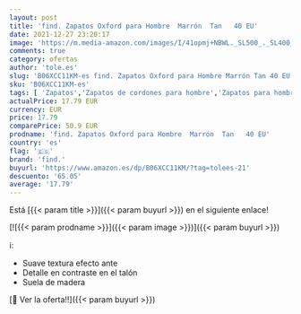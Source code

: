 ```yaml
---
layout: post
title: 'find. Zapatos Oxford para Hombre  Marrón  Tan   40 EU'
date: 2021-12-27 23:20:17
image: 'https://m.media-amazon.com/images/I/41opmj+NBWL._SL500_._SL400_.jpg'
comments: true
category: ofertas
author: 'tole.es'
slug: 'B06XCC11KM-es find. Zapatos Oxford para Hombre Marrón Tan 40 EU'
sku: 'B06XCC11KM-es'
tags: [ 'Zapatos','Zapatos de cordones para hombre','Zapatos para hombre','Zapatos y complementos','find.','zapatos', ]
actualPrice: 17.79 EUR
currency: EUR
price: 17.79
comparePrice: 50.9 EUR
prodname: 'find. Zapatos Oxford para Hombre  Marrón  Tan   40 EU'
country: 'es'
flag: '🇪🇸'
brand: 'find.'
buyurl: 'https://www.amazon.es/dp/B06XCC11KM/?tag=tolees-21'
descuento: '65.05'
average: '17.79'
---
```


Está [{{< param title >}}]({{< param buyurl >}}) en el siguiente enlace!

[![{{< param prodname >}}]({{< param image >}})]({{< param buyurl >}})

ℹ️:

- Suave textura efecto ante
- Detalle en contraste en el talón
- Suela de madera

[🛒 Ver la oferta!!]({{< param buyurl >}})

